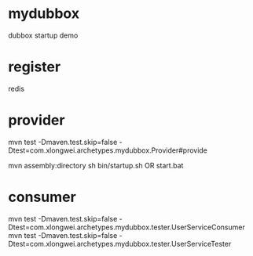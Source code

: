 # mydubbox
dubbox startup demo

# register
redis

# provider
mvn test -Dmaven.test.skip=false -Dtest=com.xlongwei.archetypes.mydubbox.Provider#provide

mvn assembly:directory
sh bin/startup.sh OR start.bat

# consumer
mvn test -Dmaven.test.skip=false -Dtest=com.xlongwei.archetypes.mydubbox.tester.UserServiceConsumer
mvn test -Dmaven.test.skip=false -Dtest=com.xlongwei.archetypes.mydubbox.tester.UserServiceTester

